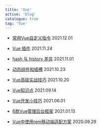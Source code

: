 ```yaml
---
title: 'Vue'
active: 'blog'
catalogue: true
tag: 'Vue'
---
```


- [常用Vue自定义指令](./libs/20211201) <Tag>2021.12.01</Tag>

- [Vue 插件](./libs/20211124) <Tag>2021.11.24</Tag>

- [hash 与 history 差异](./libs/20211101) <Tag>2021.11.01</Tag>

- [动态组件和插槽](./libs/20211023) <Tag>2021.10.23</Tag>

- [Vue高级实战技巧](./libs/20211020) <Tag>2021.10.20</Tag>

- [Vue知识点](./libs/20210914) <Tag>2021.09.14</Tag>

- [Vue开发小技巧](./libs/20210601) <Tag>2021.06.01</Tag>

- [6款Vue管理后台框架](./libs/20210113) <Tag>2021.01.13</Tag>

- [Vue中使用rem移动端适配方案](./libs/20200929) <Tag>2020.09.29</Tag>
